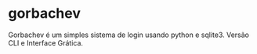 # gorbachev
Gorbachev é um simples sistema de login usando python e sqlite3. Versão CLI e Interface Grática.

